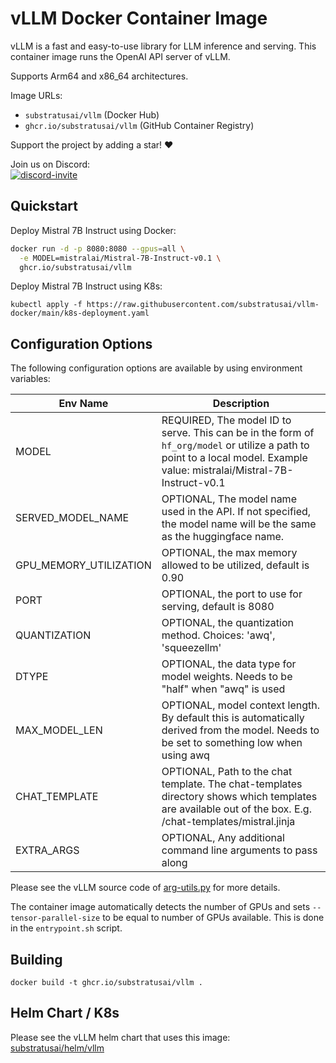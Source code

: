 # vLLM Docker Container Image
vLLM is a fast and easy-to-use library for LLM inference and serving.
This container image runs the OpenAI API server of vLLM.

Supports Arm64 and x86_64 architectures.

Image URLs:

- `substratusai/vllm` (Docker Hub)
- `ghcr.io/substratusai/vllm` (GitHub Container Registry)


Support the project by adding a star! ❤️

Join us on Discord:  
<a href="https://discord.gg/JeXhcmjZVm">
<img alt="discord-invite" src="https://dcbadge.vercel.app/api/server/JeXhcmjZVm?style=flat">
</a>

## Quickstart
Deploy Mistral 7B Instruct using Docker:
```bash
docker run -d -p 8080:8080 --gpus=all \
  -e MODEL=mistralai/Mistral-7B-Instruct-v0.1 \
  ghcr.io/substratusai/vllm
```

Deploy Mistral 7B Instruct using K8s:
```
kubectl apply -f https://raw.githubusercontent.com/substratusai/vllm-docker/main/k8s-deployment.yaml
```

## Configuration Options

The following configuration options are available by using environment
variables:

| Env Name    | Description |
| -------- | ------- |
| MODEL  | REQUIRED, The model ID to serve. This can be in the form of `hf_org/model` or utilize a path to point to a local model. Example value: mistralai/Mistral-7B-Instruct-v0.1    |
| SERVED_MODEL_NAME  | OPTIONAL, The model name used in the API. If not specified, the model name will be the same as the huggingface name. |
| GPU_MEMORY_UTILIZATION | OPTIONAL, the max memory allowed to be utilized, default is 0.90     |
| PORT | OPTIONAL, the port to use for serving, default is 8080     |
| QUANTIZATION | OPTIONAL, the quantization method. Choices: 'awq', 'squeezellm' |
| DTYPE | OPTIONAL, the data type for model weights. Needs to be "half" when "awq" is used |
| MAX_MODEL_LEN | OPTIONAL, model context length. By default this is automatically derived from the model. Needs to be set to something low when using awq |
| CHAT_TEMPLATE | OPTIONAL, Path to the chat template. The chat-templates directory shows which templates are available out of the box. E.g. /chat-templates/mistral.jinja |
| EXTRA_ARGS | OPTIONAL, Any additional command line arguments to pass along |

Please see the vLLM source code of [arg-utils.py](https://github.com/vllm-project/vllm/blob/main/vllm/engine/arg_utils.py) for more details.


The container image automatically detects the number of GPUs and sets
`--tensor-parallel-size` to be equal to number of GPUs available. This
is done in the `entrypoint.sh` script.

## Building
```
docker build -t ghcr.io/substratusai/vllm .
```

## Helm Chart / K8s
Please see the vLLM helm chart that uses this image: [substratusai/helm/vllm](https://github.com/substratusai/helm/tree/main/charts/vllm)
